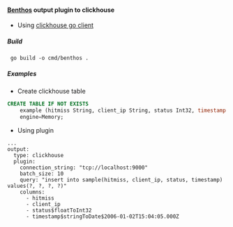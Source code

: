 #### [Benthos](https://github.com/Jeffail/benthos) output plugin to clickhouse

 - Using [clickhouse go client](https://github.com/kshvakov/clickhouse)


##### Build

```
 go build -o cmd/benthos .

```

##### Examples 

 - Create clickhouse table

```sql
CREATE TABLE IF NOT EXISTS 
    example (hitmiss String, client_ip String, status Int32, timestamp DateTime) 
    engine=Memory;

```

 - Using plugin 

```
...
output:
  type: clickhouse
  plugin:
    connection_string: "tcp://localhost:9000"
    batch_size: 10
    query: "insert into sample(hitmiss, client_ip, status, timestamp) values(?, ?, ?, ?)"
    columns:
      - hitmiss
      - client_ip
      - status$floatToInt32
      - timestamp$stringToDate$2006-01-02T15:04:05.000Z

```
